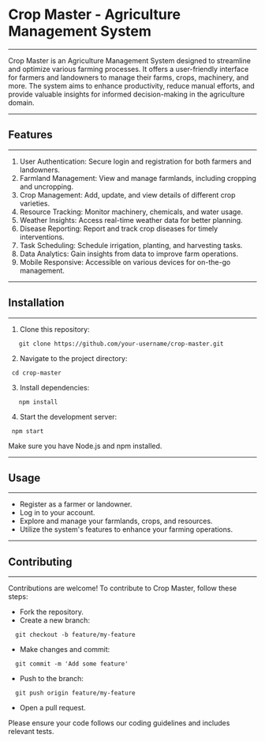 # Crop Master - Agriculture Management System
---

Crop Master is an Agriculture Management System designed to streamline and optimize various farming processes. It offers a user-friendly interface for farmers and landowners to manage their farms, crops, machinery, and more. The system aims to enhance productivity, reduce manual efforts, and provide valuable insights for informed decision-making in the agriculture domain.

---
## Features
---

1. User Authentication: Secure login and registration for both farmers and landowners.
2. Farmland Management: View and manage farmlands, including cropping and uncropping.
3. Crop Management: Add, update, and view details of different crop varieties.
4. Resource Tracking: Monitor machinery, chemicals, and water usage.
5. Weather Insights: Access real-time weather data for better planning.
6. Disease Reporting: Report and track crop diseases for timely interventions.
7. Task Scheduling: Schedule irrigation, planting, and harvesting tasks.
8. Data Analytics: Gain insights from data to improve farm operations.
9. Mobile Responsive: Accessible on various devices for on-the-go management.
    
---

## Installation
---

1. Clone this repository:
```
   git clone https://github.com/your-username/crop-master.git
```
2. Navigate to the project directory:
  ```
   cd crop-master
  ```
3. Install dependencies:
```
   npm install
```
4. Start the development server:
  ```
   npm start
  ```
Make sure you have Node.js and npm installed.

---
## Usage
---
- Register as a farmer or landowner.
- Log in to your account.
- Explore and manage your farmlands, crops, and resources.
- Utilize the system's features to enhance your farming operations.
  
---
## Contributing
---

Contributions are welcome! To contribute to Crop Master, follow these steps:

- Fork the repository.
- Create a new branch:
```
  git checkout -b feature/my-feature
```
- Make changes and commit:
```
  git commit -m 'Add some feature'
```
- Push to the branch:
```
  git push origin feature/my-feature
```
- Open a pull request.

Please ensure your code follows our coding guidelines and includes relevant tests.
